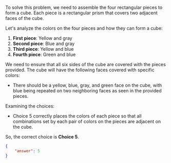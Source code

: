 To solve this problem, we need to assemble the four rectangular pieces to form a cube. Each piece is a rectangular prism that covers two adjacent faces of the cube.

Let's analyze the colors on the four pieces and how they can form a cube:

1. **First piece**: Yellow and gray
2. **Second piece**: Blue and gray
3. **Third piece**: Yellow and blue
4. **Fourth piece**: Green and blue

We need to ensure that all six sides of the cube are covered with the pieces provided. The cube will have the following faces covered with specific colors:

- There should be a yellow, blue, gray, and green face on the cube, with blue being repeated on two neighboring faces as seen in the provided pieces.

Examining the choices:
- Choice 5 correctly places the colors of each piece so that all combinations set by each pair of colors on the pieces are adjacent on the cube.

So, the correct choice is **Choice 5**.

```json
{
    "answer": 5
}
```